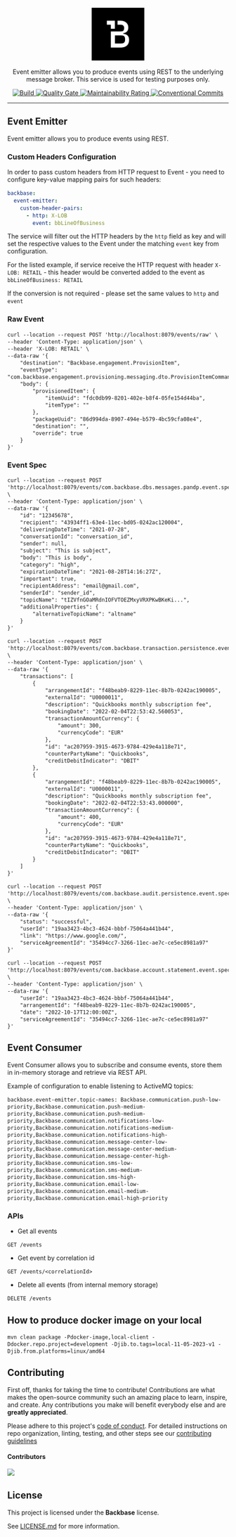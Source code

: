 <p align="center">
  <img width="120" src="Backbase.png?raw=true" alt="Backbase Logo">
</p>

<p align="center">
Event emitter allows you to produce events using REST to the underlying message broker. This service is used for testing purposes only.
<p>

<p align="center"> 
    <a href="https://github.com/backbase/event-emitter/actions/workflows/main.yml">
        <img src="https://github.com/backbase/event-emitter/actions/workflows/main.yml/badge.svg" alt="Build" />
    </a>
    <a href="https://sonarcloud.io/summary/new_code?id=Backbase_event-emitter">
        <img src="https://sonarcloud.io/api/project_badges/measure?project=Backbase_event-emitter&metric=alert_status" alt="Quality Gate" />
    </a>
    <a href="https://sonarcloud.io/summary/new_code?id=Backbase_event-emitter">
        <img src="https://sonarcloud.io/api/project_badges/measure?project=Backbase_event-emitter&metric=sqale_rating" alt="Maintainability Rating" />
    </a>
    <a href="https://conventionalcommits.org">
        <img src="https://img.shields.io/badge/Conventional%20Commits-1.0.0-yellow.svg" alt="Conventional Commits" />
    </a>
</p>

---

## Event Emitter

Event emitter allows you to produce events using REST.


### Custom Headers Configuration

In order to pass custom headers from HTTP request to Event - you need to configure key-value mapping pairs for such headers:

```yaml
backbase:
  event-emitter:
    custom-header-pairs:
      - http: X-LOB
        event: bbLineOfBusiness
```

The service will filter out the HTTP headers by the `http` field as key and will set the respective values to the Event under the matching `event` key from configuration.

For the listed example, if service receive the HTTP request with header `X-LOB: RETAIL` - this header would be converted added to the event as `bbLineOfBusiness: RETAIL`

If the conversion is not required - please set the same values to `http` and `event`

### Raw Event

```shell
curl --location --request POST 'http://localhost:8079/events/raw' \
--header 'Content-Type: application/json' \
--header 'X-LOB: RETAIL' \
--data-raw '{
    "destination": "Backbase.engagement.ProvisionItem",
    "eventType": "com.backbase.engagement.provisioning.messaging.dto.ProvisionItemCommand",
    "body": {
        "provisionedItem": {
            "itemUuid": "fdc0db99-8201-402e-b8f4-05fe154d44ba",
            "itemType": ""
        },
        "packageUuid": "86d994da-8907-494e-b579-4bc59cfa08e4",
        "destination": "",
        "override": true
    }
}'
```

### Event Spec

```shell
curl --location --request POST 'http://localhost:8079/events/com.backbase.dbs.messages.pandp.event.spec.v4.MessageDeliveredEvent' \
--header 'Content-Type: application/json' \
--data-raw '{
    "id": "12345678",
    "recipient": "43934ff1-63e4-11ec-bd05-0242ac120004",
    "deliveringDateTime": "2021-07-28",
    "conversationId": "conversation_id",
    "sender": null,
    "subject": "This is subject",
    "body": "This is body",
    "category": "high",
    "expirationDateTime": "2021-08-28T14:16:27Z",
    "important": true,
    "recipientAddress": "email@gmail.com",
    "senderId": "sender_id",
    "topicName": "tIZVfnGOaMRdnIOFVTOEZMxyVRXPKwBKeKi...",
    "additionalProperties": {
        "alternativeTopicName": "altname"
    }
}'
```

```shell
curl --location --request POST 'http://localhost:8079/events/com.backbase.transaction.persistence.event.spec.v1.TransactionsAddedEvent' \
--header 'Content-Type: application/json' \
--data-raw '{
    "transactions": [
        {
            "arrangementId": "f48beab9-8229-11ec-8b7b-0242ac190005",
            "externalId": "U0000011",
            "description": "Quickbooks monthly subscription fee",
            "bookingDate": "2022-02-04T22:53:42.560053",
            "transactionAmountCurrency": {
                "amount": 300,
                "currencyCode": "EUR"
            },
            "id": "ac207959-3915-4673-9784-429e4a118e71",
            "counterPartyName": "Quickbooks",
            "creditDebitIndicator": "DBIT"
        },
        {
            "arrangementId": "f48beab9-8229-11ec-8b7b-0242ac190005",
            "externalId": "U0000011",
            "description": "Quickbooks monthly subscription fee",
            "bookingDate": "2022-02-04T22:53:43.000000",
            "transactionAmountCurrency": {
                "amount": 400,
                "currencyCode": "EUR"
            },
            "id": "ac207959-3915-4673-9784-429e4a118e71",
            "counterPartyName": "Quickbooks",
            "creditDebitIndicator": "DBIT"
        }
    ]
}'
```

```shell
curl --location --request POST 'http://localhost:8079/events/com.backbase.audit.persistence.event.spec.v1.AuditExportCompletedEvent' \
--header 'Content-Type: application/json' \
--data-raw '{
    "status": "successful",
    "userId": "19aa3423-4bc3-4624-bbbf-75064a441b44", 
    "link": "https://www.google.com/",
    "serviceAgreementId": "35494cc7-3266-11ec-ae7c-ce5ec8981a97"
}'
```

```shell
curl --location --request POST 'http://localhost:8079/events/com.backbase.account.statement.event.spec.v1.AccountStatementReadyEvent' \
--header 'Content-Type: application/json' \
--data-raw '{
    "userId": "19aa3423-4bc3-4624-bbbf-75064a441b44",
    "arrangementId": "f48beab9-8229-11ec-8b7b-0242ac190005",
    "date": "2022-10-17T12:00:00Z",
    "serviceAgreementId": "35494cc7-3266-11ec-ae7c-ce5ec8981a97"
}'
```

## Event Consumer

Event Consumer allows you to subscribe and consume events, store them in in-memory storage and retrieve via REST API.

Example of configuration to enable listening to ActiveMQ topics:
```
backbase.event-emitter.topic-names: Backbase.communication.push-low-priority,Backbase.communication.push-medium-priority,Backbase.communication.push-medium-priority,Backbase.communication.notifications-low-priority,Backbase.communication.notifications-medium-priority,Backbase.communication.notifications-high-priority,Backbase.communication.message-center-low-priority,Backbase.communication.message-center-medium-priority,Backbase.communication.message-center-high-priority,Backbase.communication.sms-low-priority,Backbase.communication.sms-medium-priority,Backbase.communication.sms-high-priority,Backbase.communication.email-low-priority,Backbase.communication.email-medium-priority,Backbase.communication.email-high-priority
```

### APIs
- Get all events
```
GET /events
```
- Get event by correlation id
```
GET /events/<correlationId>
```
- Delete all events (from internal memory storage)
```
DELETE /events
```

## How to produce docker image on your local
```shell
mvn clean package -Pdocker-image,local-client -Ddocker.repo.project=development -Djib.to.tags=local-11-05-2023-v1 -Djib.from.platforms=linux/amd64
```

## Contributing

First off, thanks for taking the time to contribute! Contributions are what makes the open-source community such an amazing place to learn, inspire, and create. Any contributions you make will benefit everybody else and are **greatly appreciated**.

Please adhere to this project's [code of conduct](CODE_OF_CONDUCT.md). For detailed instructions on repo organization, linting, testing, and other
steps see our [contributing guidelines](CONTRIBUTING.md)

#### Contributors

[![](https://contrib.rocks/image?repo=backbase/event-emitter)](https://github.com/backbase/event-emitter/graphs/contributors)

## License

This project is licensed under the **Backbase** license.

See [LICENSE.md](LICENSE.md) for more information.